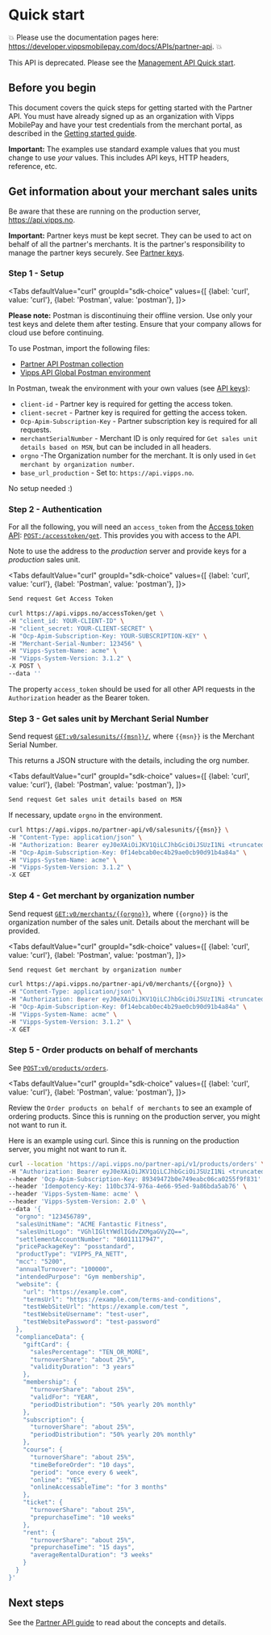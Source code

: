 <!-- START_METADATA
---
title: Quick start for the Partner API
sidebar_label: Quick start
sidebar_position: 20
description: Quick steps for getting started with the Partner API.
pagination_next: null
pagination_prev: null
---

import ApiSchema from '@theme/ApiSchema';
import Tabs from '@theme/Tabs';
import TabItem from '@theme/TabItem';

END_METADATA -->

# Quick start

<!-- START_COMMENT -->
💥 Please use the documentation pages here: <https://developer.vippsmobilepay.com/docs/APIs/partner-api>. 💥
<!-- END_COMMENT -->

This API is deprecated. Please see the [Management API Quick start](https://developer.vippsmobilepay.com/docs/APIs/management-api/management-api-quick-start/).

## Before you begin

This document covers the quick steps for getting started with the Partner API.
You must have already signed up as an organization with Vipps MobilePay and have
your test credentials from the merchant portal, as described in the
[Getting started guide](https://developer.vippsmobilepay.com/docs/getting-started).

**Important:** The examples use standard example values that you must change to
use *your* values. This includes API keys, HTTP headers, reference, etc.

## Get information about your merchant sales units

Be aware that these are running on the production server, <https://api.vipps.no>.

**Important:** Partner keys must be kept secret. They can be used to act on behalf
of all the partner's merchants. It is the partner's responsibility to manage
the partner keys securely. See
[Partner keys](https://developer.vippsmobilepay.com/docs/partner/partner-keys).

### Step 1 - Setup

<Tabs
defaultValue="curl"
groupId="sdk-choice"
values={[
{label: 'curl', value: 'curl'},
{label: 'Postman', value: 'postman'},
]}>
<TabItem value="postman">

**Please note:** Postman is discontinuing their offline version. Use only your test keys and delete them after testing. Ensure that your company allows for cloud use before continuing.

To use Postman, import the following files:

* [Partner API Postman collection](/tools/vipps-partner-api-postman-collection.json)
* [Vipps API Global Postman environment](https://github.com/vippsas/vipps-developers/blob/master/tools/vipps-api-global-postman-environment.json)

In Postman, tweak the environment with your own values (see
[API keys](https://developer.vippsmobilepay.com/docs/common-topics/api-keys/)):

* `client-id` - Partner key is required for getting the access token.
* `client-secret` - Partner key is required for getting the access token.
* `Ocp-Apim-Subscription-Key` - Partner subscription key is required for all requests.
* `merchantSerialNumber` - Merchant ID is only required for `Get sales unit details based on MSN`, but can be included in all headers.
* `orgno` -The Organization number for the merchant. It is only used in `Get merchant by organization number`.
* `base_url_production` - Set to: `https://api.vipps.no`.

</TabItem>
<TabItem value="curl">

No setup needed :)

</TabItem>
</Tabs>

### Step 2 - Authentication

For all the following, you will need an `access_token` from the
[Access token API](https://developer.vippsmobilepay.com/docs/APIs/access-token-api):
[`POST:/accesstoken/get`](https://developer.vippsmobilepay.com/api/access-token#tag/Authorization-Service/operation/fetchAuthorizationTokenUsingPost).
This provides you with access to the API.

Note to use the address to the *production* server and provide keys for a *production* sales unit.

<Tabs
defaultValue="curl"
groupId="sdk-choice"
values={[
{label: 'curl', value: 'curl'},
{label: 'Postman', value: 'postman'},
]}>
<TabItem value="postman">

```bash
Send request Get Access Token
```

</TabItem>
<TabItem value="curl">

```bash
curl https://api.vipps.no/accessToken/get \
-H "client_id: YOUR-CLIENT-ID" \
-H "client_secret: YOUR-CLIENT-SECRET" \
-H "Ocp-Apim-Subscription-Key: YOUR-SUBSCRIPTION-KEY" \
-H "Merchant-Serial-Number: 123456" \
-H "Vipps-System-Name: acme" \
-H "Vipps-System-Version: 3.1.2" \
-X POST \
--data ''
```

</TabItem>
</Tabs>

The property `access_token` should be used for all other API requests in the `Authorization` header as the Bearer token.

### Step 3 - Get sales unit by Merchant Serial Number

Send request
[`GET:v0/salesunits/{{msn}}/`](https://developer.vippsmobilepay.com/api/partner#tag/Sales-units/operation/getMSN), where `{{msn}}` is the Merchant Serial Number.

This returns a JSON structure with the details, including the org number.

<Tabs
defaultValue="curl"
groupId="sdk-choice"
values={[
{label: 'curl', value: 'curl'},
{label: 'Postman', value: 'postman'},
]}>
<TabItem value="postman">

```bash
Send request Get sales unit details based on MSN
```

If necessary, update `orgno` in the environment.

</TabItem>
<TabItem value="curl">

```bash
curl https://api.vipps.no/partner-api/v0/salesunits/{{msn}} \
-H "Content-Type: application/json" \
-H "Authorization: Bearer eyJ0eXAiOiJKV1QiLCJhbGciOiJSUzI1Ni <truncated>" \
-H "Ocp-Apim-Subscription-Key: 0f14ebcab0ec4b29ae0cb90d91b4a84a" \
-H "Vipps-System-Name: acme" \
-H "Vipps-System-Version: 3.1.2" \
-X GET
```

</TabItem>
</Tabs>

### Step 4 - Get merchant by organization number

Send request
[`GET:v0/merchants/{{orgno}}`](https://developer.vippsmobilepay.com/api/partner#tag/Merchants/operation/getMerchant), where `{{orgno}}` is the organization number of the sales unit.
Details about the merchant will be provided.

<Tabs
defaultValue="curl"
groupId="sdk-choice"
values={[
{label: 'curl', value: 'curl'},
{label: 'Postman', value: 'postman'},
]}>
<TabItem value="postman">

```bash
Send request Get merchant by organization number
```

</TabItem>
<TabItem value="curl">

```bash
curl https://api.vipps.no/partner-api/v0/merchants/{{orgno}} \
-H "Content-Type: application/json" \
-H "Authorization: Bearer eyJ0eXAiOiJKV1QiLCJhbGciOiJSUzI1Ni <truncated>" \
-H "Ocp-Apim-Subscription-Key: 0f14ebcab0ec4b29ae0cb90d91b4a84a" \
-H "Vipps-System-Name: acme" \
-H "Vipps-System-Version: 3.1.2" \
-X GET
```

</TabItem>
</Tabs>

### Step 5 - Order products on behalf of merchants

See [`POST:v0/products/orders`](https://developer.vippsmobilepay.com/api/partner#tag/Vipps-Product-Orders/operation/orderProduct).

<Tabs
defaultValue="curl"
groupId="sdk-choice"
values={[
{label: 'curl', value: 'curl'},
{label: 'Postman', value: 'postman'},
]}>
<TabItem value="postman">

Review the `Order products on behalf of merchants` to see an example of ordering products. Since this is running on the production server, you might not want to run it.

</TabItem>
<TabItem value="curl">

Here is an example using curl. Since this is running on the production server, you might not want to run it.

```bash
curl --location 'https://api.vipps.no/partner-api/v1/products/orders' \
-H "Authorization: Bearer eyJ0eXAiOiJKV1QiLCJhbGciOiJSUzI1Ni <truncated>" \
--header 'Ocp-Apim-Subscription-Key: 89349472b0e749eabc06ca0255f9f831' \
--header 'Idempotency-Key: 110bc374-976a-4e66-95ed-9a86bda5ab76' \
--header 'Vipps-System-Name: acme' \
--header 'Vipps-System-Version: 2.0' \
--data '{
  "orgno": "123456789",
  "salesUnitName": "ACME Fantastic Fitness",
  "salesUnitLogo": "VGhlIGltYWdlIGdvZXMgaGVyZQ==",
  "settlementAccountNumber": "86011117947",
  "pricePackageKey": "posstandard",
  "productType": "VIPPS_PA_NETT",
  "mcc": "5200",
  "annualTurnover": "100000",
  "intendedPurpose": "Gym membership",
  "website": {
    "url": "https://example.com",
    "termsUrl": "https://example.com/terms-and-conditions",
    "testWebSiteUrl": "https://example.com/test ",
    "testWebsiteUsername": "test-user",
    "testWebsitePassword": "test-password"
  },
  "complianceData": {
    "giftCard": {
      "salesPercentage": "TEN_OR_MORE",
      "turnoverShare": "about 25%",
      "validityDuration": "3 years"
    },
    "membership": {
      "turnoverShare": "about 25%",
      "validFor": "YEAR",
      "periodDistribution": "50% yearly 20% monthly"
    },
    "subscription": {
      "turnoverShare": "about 25%",
      "periodDistribution": "50% yearly 20% monthly"
    },
    "course": {
      "turnoverShare": "about 25%",
      "timeBeforeOrder": "10 days",
      "period": "once every 6 week",
      "online": "YES",
      "onlineAccessableTime": "for 3 months"
    },
    "ticket": {
      "turnoverShare": "about 25%",
      "prepurchaseTime": "10 weeks"
    },
    "rent": {
      "turnoverShare": "about 25%",
      "prepurchaseTime": "15 days",
      "averageRentalDuration": "3 weeks"
    }
  }
}'
```

</TabItem>
</Tabs>

## Next steps

See the [Partner API guide](vipps-partner-api.md) to read about the concepts and details.

